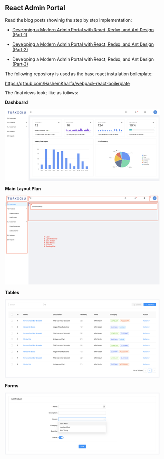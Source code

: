 ## React Admin Portal

Read the blog posts showinig the step by step implementation:

* [Developing a Modern Admin Portal with React, Redux, and Ant Design (Part-1)](https://turkogluc.com/developing-react-admin-portal-with-redux-and-ant-design/)

* [Developing a Modern Admin Portal with React, Redux, and Ant Design (Part-2)](https://turkogluc.com/developing-admin-portal-with-react-redux-and-ant-design-part-2/)

* [Developing a Modern Admin Portal with React, Redux, and Ant Design (Part-3)](https://turkogluc.com/developing-admin-portal-with-react-redux-and-ant-design-part-3/)

The following repository is used as the base react installation boilerplate:

https://github.com/HashemKhalifa/webpack-react-boilerplate

The final views looks like as follows:

**Dashboard**

![](doc/pic-1.png)

**Main Layout Plan**

![](doc/pic-2.png)

**Tables**

![](doc/pic-3.png)

**Forms**

![](doc/pic-4.png)
